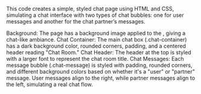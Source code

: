 
This code creates a simple, styled chat page using HTML and CSS, simulating a chat interface with two types of chat bubbles: one for user messages and another for the chat partner’s messages.

Background: The page has a background image applied to the <body>, giving a chat-like ambiance.
Chat Container: The main chat box (.chat-container) has a dark background color, rounded corners, padding, and a centered header reading "Chat Room."
Chat Header: The header at the top is styled with a larger font to represent the chat room title.
Chat Messages: Each message bubble (.chat-message) is styled with padding, rounded corners, and different background colors based on whether it's a "user" or "partner" message. User messages align to the right, while partner messages align to the left, simulating a real chat flow.
